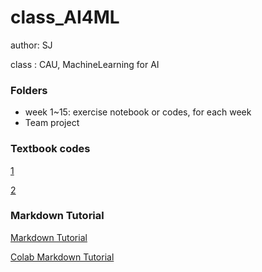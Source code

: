 # class_AI4ML

author: SJ

class : CAU, MachineLearning for AI

### Folders
- week 1~15: exercise notebook or codes, for each week
- Team project

### Textbook codes
[1](https://github.com/stefmolin/Hands-On-Data-Analysis-with-Pandas-2nd-edition)

[2](https://github.com/ageron/handson-ml2)

### Markdown Tutorial

[Markdown Tutorial](https://www.markdowntutorial.com/kr/)

[Colab Markdown Tutorial](https://colab.research.google.com/notebooks/markdown_guide.ipynb)
